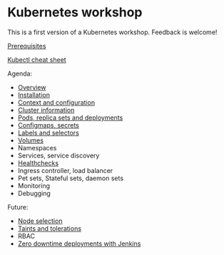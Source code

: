 # Kubernetes workshop

This is a first version of a Kubernetes workshop. Feedback is welcome!

[Prerequisites](./prerequisites.md)

[Kubectl cheat sheet](https://kubernetes.io/docs/reference/kubectl/cheatsheet/)

Agenda:
* [Overview](./overview.md)
* [Installation](./installation.md)
* [Context and configuration](./cluster/context.md)
* [Cluster information](./cluster/information.md)
* [Pods, replica sets and deployments](./deployments/pods.md)
* [Configmaps, secrets](./configs/configmap.md)
* [Labels and selectors](./labels/labels.md)
* [Volumes](./volumes/volumes.md)
* Namespaces
* Services, service discovery
* [Healthchecks](./healthchecks/probes.md)
* Ingress controller, load balancer
* Pet sets, Stateful sets, daemon sets
* Monitoring
* Debugging

Future:
* [Node selection](https://kubernetes.io/docs/concepts/configuration/assign-pod-node/)
* [Taints and tolerations](https://kubernetes.io/docs/concepts/configuration/taint-and-toleration/)
* RBAC
* [Zero downtime deployments with Jenkins](https://kubernetes.io/blog/2018/04/30/zero-downtime-deployment-kubernetes-jenkins/)